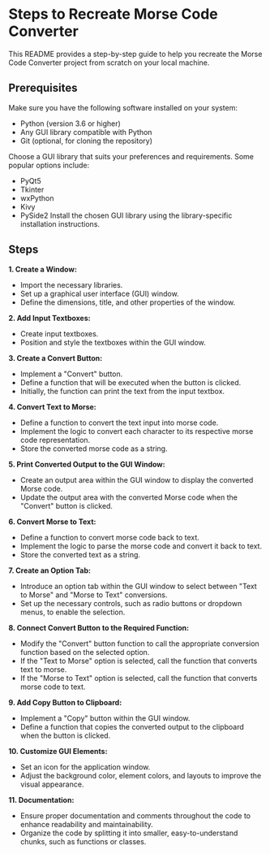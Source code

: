 # Steps to Recreate Morse Code Converter
This README provides a step-by-step guide to help you recreate the Morse Code Converter project from scratch on your local machine.
## Prerequisites
Make sure you have the following software installed on your system:
- Python (version 3.6 or higher)
- Any GUI library compatible with Python
- Git (optional, for cloning the repository)

Choose a GUI library that suits your preferences and requirements. Some popular options include:
- PyQt5
- Tkinter
- wxPython
- Kivy
- PySide2
Install the chosen GUI library using the library-specific installation instructions.
## Steps
**1. Create a Window:**
- Import the necessary libraries.
- Set up a graphical user interface (GUI) window.
- Define the dimensions, title, and other properties of the window.
  
**2. Add Input Textboxes:**
- Create input textboxes.
- Position and style the textboxes within the GUI window.
  
**3. Create a Convert Button:**
- Implement a "Convert" button.
- Define a function that will be executed when the button is clicked.
- Initially, the function can print the text from the input textbox.
  
**4. Convert Text to Morse:**
- Define a function to convert the text input into morse code.
- Implement the logic to convert each character to its respective morse code representation.
- Store the converted morse code as a string.
  
**5. Print Converted Output to the GUI Window:**
- Create an output area within the GUI window to display the converted Morse code.
- Update the output area with the converted Morse code when the "Convert" button is clicked.
  
**6. Convert Morse to Text:**
- Define a function to convert morse code back to text.
- Implement the logic to parse the morse code and convert it back to text.
- Store the converted text as a string.
  
**7. Create an Option Tab:**
- Introduce an option tab within the GUI window to select between "Text to Morse" and "Morse to Text" conversions.
- Set up the necessary controls, such as radio buttons or dropdown menus, to enable the selection.
  
**8. Connect Convert Button to the Required Function:**
- Modify the "Convert" button function to call the appropriate conversion function based on the selected option.
- If the "Text to Morse" option is selected, call the function that converts text to morse.
- If the "Morse to Text" option is selected, call the function that converts morse code to text.
  
**9. Add Copy Button to Clipboard:**
- Implement a "Copy" button within the GUI window.
- Define a function that copies the converted output to the clipboard when the button is clicked.
  
**10. Customize GUI Elements:**
- Set an icon for the application window.
- Adjust the background color, element colors, and layouts to improve the visual appearance.
  
**11. Documentation:**
- Ensure proper documentation and comments throughout the code to enhance readability and maintainability.
- Organize the code by splitting it into smaller, easy-to-understand chunks, such as functions or classes.





